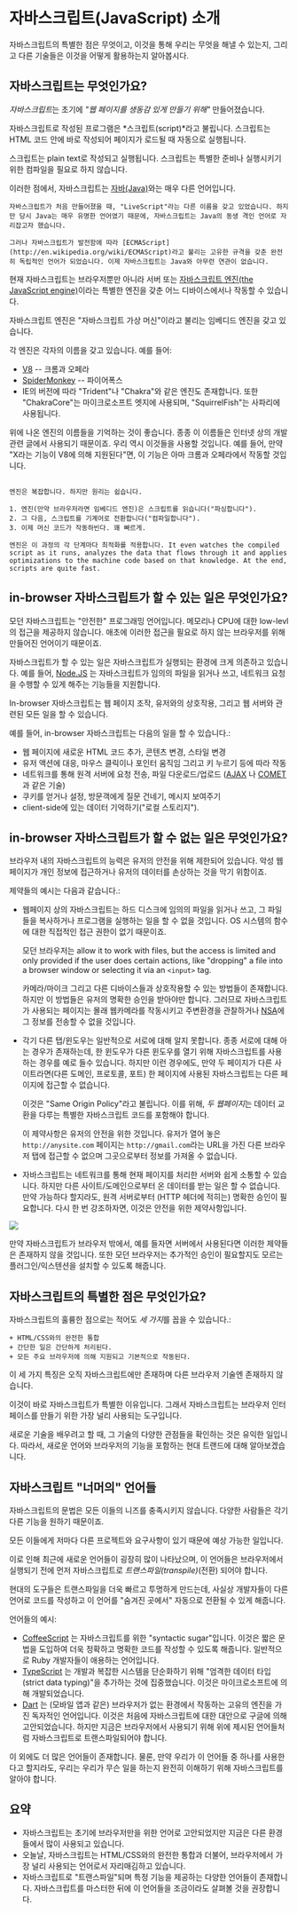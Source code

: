 # 자바스크립트(JavaScript) 소개

자바스크립트의 특별한 점은 무엇이고, 이것을 통해 우리는 무엇을 해낼 수 있는지, 그리고 다른 기술들은 이것을 어떻게 활용하는지 알아봅시다.

## 자바스크립트는 무엇인가요?

*자바스크립트*는 초기에 *"웹 페이지를 생동감 있게 만들기 위해"* 만들어졌습니다. 

자바스크립트로 작성된 프로그램은 *스크립트(script)*라고 불립니다. 스크립트는 HTML 코드 안에 바로 작성되어 페이지가 로드될 때 자동으로 실행됩니다. 

스크립트는 plain text로 작성되고 실행됩니다. 스크립트는 특별한 준비나 실행시키기 위한 컴파일을 필요로 하지 않습니다. 

이러한 점에서, 자바스크립트는 [자바(Java)](https://en.wikipedia.org/wiki/Java_(programming_language))와는 매우 다른 언어입니다.

```smart header="왜 <u>자바</u>스크립트인가?"
자바스크립트가 처음 만들어졌을 때, "LiveScript"라는 다른 이름을 갖고 있었습니다. 하지만 당시 Java는 매우 유명한 언어였기 때문에, 자바스크립트는 Java의 동생 격인 언어로 자리잡고자 했습니다.

그러나 자바스크립트가 발전함에 따라 [ECMAScript](http://en.wikipedia.org/wiki/ECMAScript)라고 불리는 고유한 규격을 갖춘 완전히 독립적인 언어가 되었습니다. 이제 자바스크립트는 Java와 아무런 연관이 없습니다. 
```

현재 자바스크립트는 브라우저뿐만 아니라 서버 또는 [자바스크립트 엔진(the JavaScript engine)](https://en.wikipedia.org/wiki/javascript_engine)이라는 특별한 엔진을 갖춘 어느 디바이스에서나 작동할 수 있습니다. 

자바스크립트 엔진은 "자바스크립트 가상 머신"이라고 불리는 임베디드 엔진을 갖고 있습니다.

각 엔진은 각자의 이름을 갖고 있습니다. 예를 들어:

- [V8](https://en.wikipedia.org/wiki/V8_(자바스크립트_engine)) -- 크롬과 오페라
- [SpiderMonkey](https://en.wikipedia.org/wiki/SpiderMonkey) -- 파이어폭스
- IE의 버전에 따라 "Trident"나 "Chakra"와 같은 엔진도 존재합니다. 또한 "ChakraCore"는 마이크로소프트 엣지에 사용되며, "SquirrelFish"는 사파리에 사용됩니다.

위에 나온 엔진의 이름들을 기억하는 것이 좋습니다. 종종 이 이름들은 인터넷 상의 개발 관련 글에서 사용되기 때문이죠. 우리 역시 이것들을 사용할 것입니다. 예를 들어, 만약 "X라는 기능이 V8에 의해 지원된다"면, 이 기능은 아마 크롬과 오페라에서 작동할 것입니다.

```smart header="엔진이 하는 일은?"

엔진은 복잡합니다. 하지만 원리는 쉽습니다.

1. 엔진(만약 브라우저라면 임베디드 엔진)은 스크립트를 읽습니다("파싱합니다").
2. 그 다음, 스크립트를 기계어로 전환합니다("컴파일합니다").
3. 이제 머신 코드가 작동하빈다. 꽤 빠르게.

엔진은 이 과정의 각 단계마다 최적화를 적용합니다. It even watches the compiled script as it runs, analyzes the data that flows through it and applies optimizations to the machine code based on that knowledge. At the end, scripts are quite fast.
```

## in-browser 자바스크립트가 할 수 있는 일은 무엇인가요?

모던 자바스크립트는 "안전한" 프로그래밍 언어입니다. 메모리나 CPU에 대한 low-levl의 접근을 제공하지 않습니다. 애초에 이러한 접근을 필요로 하지 않는 브라우저를 위해 만들어진 언어이기 때문이죠.

자바스크립트가 할 수 있는 일은 자바스크립트가 실행되는 환경에 크게 의존하고 있습니다. 예를 들어, [Node.JS](https://wikipedia.org/wiki/Node.js) 는 자바스크립트가 임의의 파일을 읽거나 쓰고, 네트워크 요청을 수행할 수 있게 해주는 기능들을 지원합니다.

In-browser 자바스크립트는 웹 페이지 조작, 유저와의 상호작용, 그리고 웹 서버와 관련된 모든 일을 할 수 있습니다.

예를 들어, in-browser 자바스크립트는 다음의 일을 할 수 있습니다.:

- 웹 페이지에 새로운 HTML 코드 추가, 콘텐츠 변경, 스타일 변경
- 유저 액션에 대응, 마우스 클릭이나 포인터 움직임 그리고 키 누르기 등에 따라 작동
- 네트워크를 통해 원격 서버에 요청 전송, 파일 다운로드/업로드 ([AJAX](https://en.wikipedia.org/wiki/Ajax_(programming)) 나 [COMET](https://en.wikipedia.org/wiki/Comet_(programming)) 과 같은 기술)
- 쿠키를 얻거나 설정, 방문객에게 질문 건네기, 메시지 보여주기
- client-side에 있는 데이터 기억하기("로컬 스토리지").

## in-browser 자바스크립트가 할 수 없는 일은 무엇인가요?

브라우저 내의 자바스크립트의 능력은 유저의 안전을 위해 제한되어 있습니다. 악성 웹페이지가 개인 정보에 접근하거나 유저의 데이터를 손상하는 것을 막기 위함이죠.

제약들의 예시는 다음과 같습니다.:

- 웹페이지 상의 자바스크립트는 하드 디스크에 임의의 파일을 읽거나 쓰고, 그 파일들을 복사하거나 프로그램을 실행하는 일을 할 수 없을 것입니다. OS 시스템의 함수에 대한 직접적인 접근 권한이 없기 때문이죠.

    모던 브라우저는 allow it to work with files, but the access is limited and only provided if the user does certain actions, like "dropping" a file into a browser window or selecting it via an `<input>` tag.

    카메라/마이크 그리고 다른 디바이스들과 상호작용할 수 있는 방법들이 존재합니다. 하지만 이 방법들은 유저의 명확한 승인을 받아야만 합니다. 그러므로 자바스크립트가 사용되는 페이지는 몰래 웹카메라를 작동시키고 주변환경을 관찰하거나 [NSA](https://en.wikipedia.org/wiki/National_Security_Agency)에 그 정보를 전송할 수 없을 것입니다. 
- 각기 다른 탭/윈도우는 일반적으로 서로에 대해 알지 못합니다. 종종 서로에 대해 아는 경우가 존재하는데, 한 윈도우가 다른 윈도우를 열기 위해 자바스크립트를 사용하는 경우를 예로 들수 있습니다. 하지만 이런 경우에도, 만약 두 페이지가 다른 사이트라면(다른 도메인, 프로토콜, 포트) 한 페이지에 사용된 자바스크립트는 다른 페이지에 접근할 수 없습니다. 

    이것은 "Same Origin Policy"라고 불립니다. 이를 위해, *두 웹페이지*는 데이터 교환을 다루는 특별한 자바스크립트 코드를 포함해야 합니다.

    이 제약사항은 유저의 안전을 위한 것입니다. 유저가 열어 놓은 `http://anysite.com` 페이지는 `http://gmail.com`라는 URL을 가진 다른 브라우저 탭에 접근할 수 없으며 그곳으로부터 정보를 가져올 수 없습니다.
- 자바스크립트는 네트워크를 통해 현재 페이지를 처리한 서버와 쉽게 소통할 수 있습니다. 하지만 다른 사이트/도메인으로부터 온 데이터를 받는 일은 할 수 없습니다. 만약 가능하다 할지라도, 원격 서버로부터 (HTTP 헤더에 적히는) 명확한 승인이 필요합니다. 다시 한 번 강조하자면, 이것은 안전을 위한 제약사항입니다.

![](limitations.png)

만약 자바스크립트가 브라우저 밖에서, 예를 들자면 서버에서 사용된다면 이러한 제약들은 존재하지 않을 것입니다. 또한 모던 브라우저는 추가적인 승인이 필요할지도 모르는 플러그인/익스텐션을 설치할 수 있도록 해줍니다. 

## 자바스크립트의 특별한 점은 무엇인가요?

자바스크립트의 훌륭한 점으로는 적어도 *세 가지*를 꼽을 수 있습니다.:

```compare
+ HTML/CSS와의 완전한 통합
+ 간단한 일은 간단하게 처리된다.
+ 모든 주요 브라우저에 의해 지원되고 기본적으로 작동된다.
```

이 세 가지 특징은 오직 자바스크립트에만 존재하며 다른 브라우저 기술엔 존재하지 않습니다.

이것이 바로 자바스크립트가 특별한 이유입니다. 그래서 자바스크립트는 브라우저 인터페이스를 만들기 위한 가장 널리 사용되는 도구입니다.

새로운 기술을 배우려고 할 때, 그 기술의 다양한 관점들을 확인하는 것은 유익한 일입니다. 따라서, 새로운 언어와 브라우저의 기능을 포함하는 현대 트랜드에 대해 알아보겠습니다. 


## 자바스크립트 "너머의" 언어들

자바스크립트의 문법은 모든 이들의 니즈를 충족시키지 않습니다. 다양한 사람들은 각기 다른 기능을 원하기 때문이죠.

모든 이들에게 저마다 다른 프로젝트와 요구사항이 있기 때문에 예상 가능한 일입니다.

이로 인해 최근에 새로운 언어들이 굉장히 많이 나타났으며, 이 언어들은 브라우저에서 실행되기 전에 먼저 자바스크립트로 *트랜스파일(transpile)*(전환) 되어야 합니다.

현대의 도구들은 트랜스파일을 더욱 빠르고 투명하게 만드는데, 사실상 개발자들이 다른 언어로 코드를 작성하고 이 언어를 "숨겨진 곳에서" 자동으로 전환될 수 있게 해줍니다.

언어들의 예시:

- [CoffeeScript](http://coffeescript.org/) 는 자바스크립트를 위한 "syntactic sugar"입니다. 이것은 짧은 문법을 도입하여 더욱 정확하고 명확한 코드를 작성할 수 있도록 해줍니다. 일반적으로 Ruby 개발자들이 애용하는 언어입니다.
- [TypeScript](http://www.typescriptlang.org/) 는 개발과 복잡한 시스템을 단순화하기 위해 "엄격한 데이터 타입(strict data typing)"을 추가하는 것에 집중했습니다. 이것은 마이크로소프트에 의해 개발되었습니다.
- [Dart](https://www.dartlang.org/) 는 (모바일 앱과 같은) 브라우저가 없는 환경에서 작동하는 고유의 엔진을 가진 독자적인 언어입니다. 이것은 처음에 자바스크립트에 대한 대안으로 구글에 의해 고안되었습니다. 하지만 지금은 브라우저에서 사용되기 위해 위에 제시된 언어들처럼 자바스크립트로 트랜스파일되어야 합니다.

이 외에도 더 많은 언어들이 존재합니다. 물론, 만약 우리가 이 언어들 중 하나를 사용한다고 할지라도, 우리는 우리가 무슨 일을 하는지 완전히 이해하기 위해 자바스크립트를 알아야 합니다.

## 요약

- 자바스크립트는 초기에 브라우저만을 위한 언어로 고안되었지만 지금은 다른 환경들에서 많이 사용되고 있습니다. 
- 오늘날, 자바스크립트는 HTML/CSS와의 완전한 통합과 더불어, 브라우저에서 가장 널리 사용되는 언어로서 자리매김하고 있습니다.
- 자바스크립트로 "트랜스파일"되며 특정 기능을 제공하는 다양한 언어들이 존재합니다. 자바스크립트를 마스터한 뒤에 이 언어들을 조금이라도 살펴볼 것을 권장합니다. 